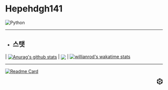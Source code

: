 # Hepehdgh141

![Python](https://img.shields.io/badge/python-3.9-blue?style=flat&logo=python)

---

* ## 스탯
| <a href="https://github.com/anuraghazra/github-readme-stats"><img align="center" src="https://github-readme-stats.vercel.app/api?username=Hepehdgh141&show_icons=true&include_all_commits=true&theme=onedark&hide_border=true" alt="Anurag's github stats" /></a> | <a href="https://github.com/anuraghazra/github-readme-stats"><img align="center" src="https://github-readme-stats.vercel.app/api/top-langs/?username=Hepehdgh141&layout=compact&theme=onedark&hide_border=true" /></a> |
[![willianrod's wakatime stats](https://github-readme-stats.vercel.app/api/wakatime?username=Hepehdgh141&theme=onedark)](https://github.com/anuraghazra/github-readme-stats)

---

[![Readme Card](https://github-readme-stats.vercel.app/api/pin/?username=Hepehdgh141&repo=AOMPL&theme=onedark)](https://github.com/anuraghazra/github-readme-stats)

<a href="https://codesandbox.io/u/Hepehdgh141">
  <img align="right" alt="Anurag Hazra | CodeSandbox" width="20px" src="https://raw.githubusercontent.com/anuraghazra/anuraghazra/master/assets/codesandbox.svg" />
</a>
